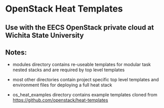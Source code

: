 # OpenStack Heat Templates
## Use with the EECS OpenStack private cloud at Wichita State University

## Notes:
* modules directory contains re-useable templates for modular task nested stacks and are required by top level templates

* most other directories contain project specific top level templates and environment files for deploying a full heat stack

* os_heat_examples directory contains example templates cloned from https://github.com/openstack/heat-templates
